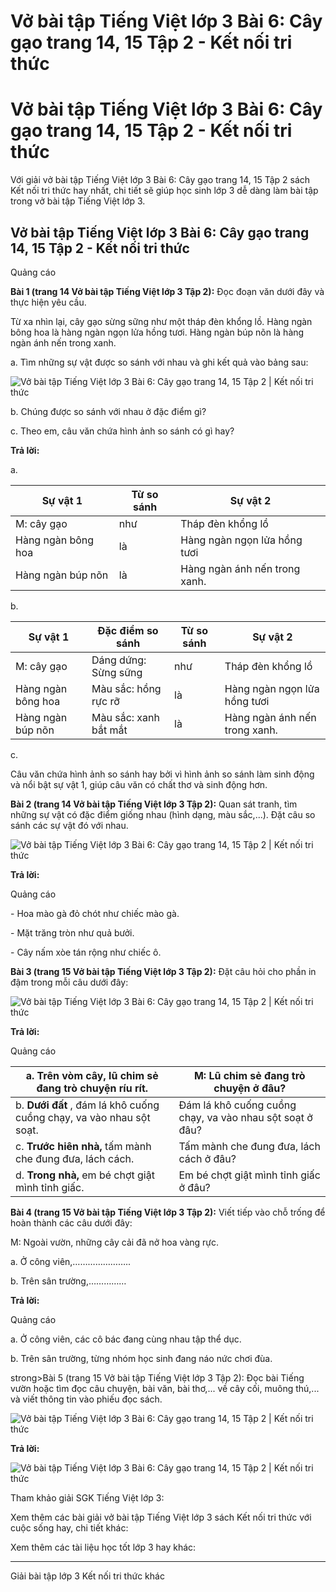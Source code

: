 # Vở bài tập Tiếng Việt lớp 3 Bài 6: Cây gạo trang 14, 15 Tập 2 - Kết nối tri thức

# Vở bài tập Tiếng Việt lớp 3 Bài 6: Cây gạo trang 14, 15 Tập 2 - Kết nối tri thức

Với giải vở bài tập Tiếng Việt lớp 3 Bài 6: Cây gạo trang 14, 15 Tập 2 sách Kết nối tri thức hay nhất, chi tiết sẽ giúp học sinh lớp 3 dễ dàng làm bài tập trong vở bài tập Tiếng Việt lớp 3.

## Vở bài tập Tiếng Việt lớp 3 Bài 6: Cây gạo trang 14, 15 Tập 2 - Kết nối tri thức

Quảng cáo

**Bài 1 (trang 14 Vở bài tập Tiếng Việt lớp 3 Tập 2):** Đọc đoạn văn dưới đây và thực hiện yêu cầu.

Từ xa nhìn lại, cây gạo sừng sững như một tháp đèn khổng lồ. Hàng ngàn bông hoa là hàng ngàn ngọn lửa hồng tươi. Hàng ngàn búp nõn là hàng ngàn ánh nến trong xanh.

a. Tìm những sự vật được so sánh với nhau và ghi kết quả vào bảng sau:

![Vở bài tập Tiếng Việt lớp 3 Bài 6: Cây gạo trang 14, 15 Tập 2 | Kết nối tri thức](https://vietjack.com/vbt-tieng-viet-3-kn/images/bai-6-cay-gao-140308.PNG)

b. Chúng được so sánh với nhau ở đặc điểm gì?

  


c. Theo em, câu văn chứa hình ảnh so sánh có gì hay? 

**Trả lời:**

a.

**Sự vật 1** | **Từ so sánh** | **Sự vật 2**  
---|---|---  
M: cây gạo | như | Tháp đèn khổng lồ  
Hàng ngàn bông hoa | là | Hàng ngàn ngọn lửa hồng tươi  
Hàng ngàn búp nõn | là | Hàng ngàn ánh nến trong xanh.  
  
b. 

**Sự vật 1** | **Đặc điểm so sánh** | **Từ so sánh** | **Sự vật 2**  
---|---|---|---  
M: cây gạo | Dáng dứng: Sừng sững | như | Tháp đèn khổng lồ  
Hàng ngàn bông hoa | Màu sắc: hồng rực rỡ | là | Hàng ngàn ngọn lửa hồng tươi  
Hàng ngàn búp nõn | Màu sắc: xanh bắt mắt | là | Hàng ngàn ánh nến trong xanh.  
  
c.

Câu văn chứa hình ảnh so sánh hay bởi vì hình ảnh so sánh làm sinh động và nổi bật sự vật 1, giúp câu văn có chất thơ và sinh động hơn.

**Bài 2 (trang 14 Vở bài tập Tiếng Việt lớp 3 Tập 2):** Quan sát tranh, tìm những sự vật có đặc điểm giống nhau (hình dạng, màu sắc,...). Đặt câu so sánh các sự vật đó với nhau.

![Vở bài tập Tiếng Việt lớp 3 Bài 6: Cây gạo trang 14, 15 Tập 2 | Kết nối tri thức](https://vietjack.com/vbt-tieng-viet-3-kn/images/bai-6-cay-gao-140314.PNG)

**Trả lời:**

Quảng cáo

\- Hoa mào gà đỏ chót như chiếc mào gà.

\- Mặt trăng tròn như quả bưởi.

\- Cây nấm xòe tán rộng như chiếc ô.

**Bài 3 (trang 15 Vở bài tập Tiếng Việt lớp 3 Tập 2):** Đặt câu hỏi cho phần in đậm trong mỗi câu dưới đây:

![Vở bài tập Tiếng Việt lớp 3 Bài 6: Cây gạo trang 14, 15 Tập 2 | Kết nối tri thức](https://vietjack.com/vbt-tieng-viet-3-kn/images/bai-6-cay-gao-140313.PNG)

**Trả lời:**

Quảng cáo

a. **Trên vòm cây,** lũ chim sẻ đang trò chuyện ríu rít. | M: Lũ chim sẻ đang trò chuyện ở đâu?  
---|---  
b. **Dưới đất** , đám lá khô cuống cuồng chạy, va vào nhau sột soạt. | Đám lá khô cuống cuồng chạy, va vào nhau sột soạt ở đâu?  
c. **Trước hiên nhà,** tấm mành che đung đưa, lách cách. | Tấm mành che đung đưa, lách cách ở đâu?  
d. **Trong nhà,** em bé chợt giật mình tỉnh giấc. | Em bé chợt giật mình tỉnh giấc ở đâu?  
  
**Bài 4 (trang 15 Vở bài tập Tiếng Việt lớp 3 Tập 2):** Viết tiếp vào chỗ trống để hoàn thành các câu dưới đây:

M: Ngoài vườn, những cây cải đã nở hoa vàng rực.

a. Ở công viên,…………………..

b. Trên sân trường,……………

**Trả lời:**

Quảng cáo

a. Ở công viên, các cô bác đang cùng nhau tập thể dục.

b. Trên sân trường, từng nhóm học sinh đang náo nức chơi đùa.  


strong>Bài 5 (trang 15 Vở bài tập Tiếng Việt lớp 3 Tập 2): Đọc bài Tiếng vườn hoặc tìm đọc câu chuyện, bài văn, bài thơ,... về cây cối, muông thú,... và viết thông tin vào phiếu đọc sách.

![Vở bài tập Tiếng Việt lớp 3 Bài 6: Cây gạo trang 14, 15 Tập 2 | Kết nối tri thức](https://vietjack.com/vbt-tieng-viet-3-kn/images/bai-6-cay-gao-140312.PNG)

**Trả lời:**

![Vở bài tập Tiếng Việt lớp 3 Bài 6: Cây gạo trang 14, 15 Tập 2 | Kết nối tri thức](https://vietjack.com/vbt-tieng-viet-3-kn/images/bai-6-cay-gao-140319.PNG)

Tham khảo giải SGK Tiếng Việt lớp 3:

Xem thêm các bài giải vở bài tập Tiếng Việt lớp 3 sách Kết nối tri thức với cuộc sống hay, chi tiết khác:

Xem thêm các tài liệu học tốt lớp 3 hay khác:

* * *

Giải bài tập lớp 3 Kết nối tri thức khác
